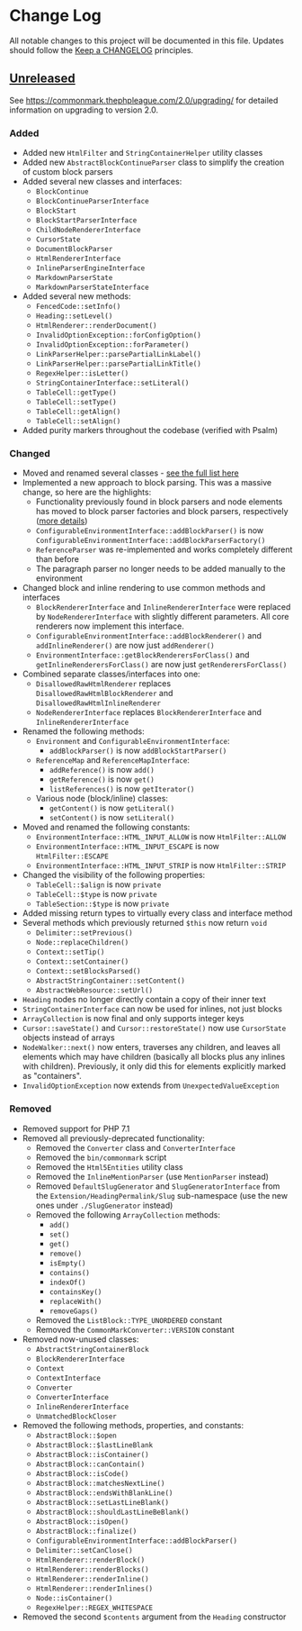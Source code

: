 # Change Log
All notable changes to this project will be documented in this file.
Updates should follow the [Keep a CHANGELOG](https://keepachangelog.com/) principles.

## [Unreleased][unreleased]

See <https://commonmark.thephpleague.com/2.0/upgrading/> for detailed information on upgrading to version 2.0.

### Added

 - Added new `HtmlFilter` and `StringContainerHelper` utility classes
 - Added new `AbstractBlockContinueParser` class to simplify the creation of custom block parsers
 - Added several new classes and interfaces:
   - `BlockContinue`
   - `BlockContinueParserInterface`
   - `BlockStart`
   - `BlockStartParserInterface`
   - `ChildNodeRendererInterface`
   - `CursorState`
   - `DocumentBlockParser`
   - `HtmlRendererInterface`
   - `InlineParserEngineInterface`
   - `MarkdownParserState`
   - `MarkdownParserStateInterface`
 - Added several new methods:
   - `FencedCode::setInfo()`
   - `Heading::setLevel()`
   - `HtmlRenderer::renderDocument()`
   - `InvalidOptionException::forConfigOption()`
   - `InvalidOptionException::forParameter()`
   - `LinkParserHelper::parsePartialLinkLabel()`
   - `LinkParserHelper::parsePartialLinkTitle()`
   - `RegexHelper::isLetter()`
   - `StringContainerInterface::setLiteral()`
   - `TableCell::getType()`
   - `TableCell::setType()`
   - `TableCell::getAlign()`
   - `TableCell::setAlign()`
 - Added purity markers throughout the codebase (verified with Psalm)

### Changed

 - Moved and renamed several classes - [see the full list here](https://commonmark.thephpleague.com/2.0/upgrading/#classesnamespaces-renamed)
 - Implemented a new approach to block parsing. This was a massive change, so here are the highlights:
   - Functionality previously found in block parsers and node elements has moved to block parser factories and block parsers, respectively ([more details](https://commonmark.thephpleague.com/2.0/upgrading/#new-block-parsing-approach))
   - `ConfigurableEnvironmentInterface::addBlockParser()` is now `ConfigurableEnvironmentInterface::addBlockParserFactory()`
   - `ReferenceParser` was re-implemented and works completely different than before
   - The paragraph parser no longer needs to be added manually to the environment
 - Changed block and inline rendering to use common methods and interfaces
   - `BlockRendererInterface` and `InlineRendererInterface` were replaced by `NodeRendererInterface` with slightly different parameters. All core renderers now implement this interface.
   - `ConfigurableEnvironmentInterface::addBlockRenderer()` and `addInlineRenderer()` are now just `addRenderer()`
   - `EnvironmentInterface::getBlockRenderersForClass()` and `getInlineRenderersForClass()` are now just `getRenderersForClass()`
 - Combined separate classes/interfaces into one:
   - `DisallowedRawHtmlRenderer` replaces `DisallowedRawHtmlBlockRenderer` and `DisallowedRawHtmlInlineRenderer`
   - `NodeRendererInterface` replaces `BlockRendererInterface` and `InlineRendererInterface`
 - Renamed the following methods:
   - `Environment` and `ConfigurableEnvironmentInterface`:
     - `addBlockParser()` is now `addBlockStartParser()`
   - `ReferenceMap` and `ReferenceMapInterface`:
     - `addReference()` is now `add()`
     - `getReference()` is now `get()`
     - `listReferences()` is now `getIterator()`
   - Various node (block/inline) classes:
     - `getContent()` is now `getLiteral()`
     - `setContent()` is now `setLiteral()`
 - Moved and renamed the following constants:
   - `EnvironmentInterface::HTML_INPUT_ALLOW` is now `HtmlFilter::ALLOW`
   - `EnvironmentInterface::HTML_INPUT_ESCAPE` is now `HtmlFilter::ESCAPE`
   - `EnvironmentInterface::HTML_INPUT_STRIP` is now `HtmlFilter::STRIP`
 - Changed the visibility of the following properties:
   - `TableCell::$align` is now `private`
   - `TableCell::$type` is now `private`
   - `TableSection::$type` is now `private`
 - Added missing return types to virtually every class and interface method
 - Several methods which previously returned `$this` now return `void`
   - `Delimiter::setPrevious()`
   - `Node::replaceChildren()`
   - `Context::setTip()`
   - `Context::setContainer()`
   - `Context::setBlocksParsed()`
   - `AbstractStringContainer::setContent()`
   - `AbstractWebResource::setUrl()`
 - `Heading` nodes no longer directly contain a copy of their inner text
 - `StringContainerInterface` can now be used for inlines, not just blocks
 - `ArrayCollection` is now final and only supports integer keys
 - `Cursor::saveState()` and `Cursor::restoreState()` now use `CursorState` objects instead of arrays
 - `NodeWalker::next()` now enters, traverses any children, and leaves all elements which may have children (basically all blocks plus any inlines with children). Previously, it only did this for elements explicitly marked as "containers".
 - `InvalidOptionException` now extends from `UnexpectedValueException`

### Removed

 - Removed support for PHP 7.1
 - Removed all previously-deprecated functionality:
   - Removed the `Converter` class and `ConverterInterface`
   - Removed the `bin/commonmark` script
   - Removed the `Html5Entities` utility class
   - Removed the `InlineMentionParser` (use `MentionParser` instead)
   - Removed `DefaultSlugGenerator` and `SlugGeneratorInterface` from the `Extension/HeadingPermalink/Slug` sub-namespace (use the new ones under `./SlugGenerator` instead)
   - Removed the following `ArrayCollection` methods:
     - `add()`
     - `set()`
     - `get()`
     - `remove()`
     - `isEmpty()`
     - `contains()`
     - `indexOf()`
     - `containsKey()`
     - `replaceWith()`
     - `removeGaps()`
   - Removed the `ListBlock::TYPE_UNORDERED` constant
   - Removed the `CommonMarkConverter::VERSION` constant
 - Removed now-unused classes:
   - `AbstractStringContainerBlock`
   - `BlockRendererInterface`
   - `Context`
   - `ContextInterface`
   - `Converter`
   - `ConverterInterface`
   - `InlineRendererInterface`
   - `UnmatchedBlockCloser`
 - Removed the following methods, properties, and constants:
   - `AbstractBlock::$open`
   - `AbstractBlock::$lastLineBlank`
   - `AbstractBlock::isContainer()`
   - `AbstractBlock::canContain()`
   - `AbstractBlock::isCode()`
   - `AbstractBlock::matchesNextLine()`
   - `AbstractBlock::endsWithBlankLine()`
   - `AbstractBlock::setLastLineBlank()`
   - `AbstractBlock::shouldLastLineBeBlank()`
   - `AbstractBlock::isOpen()`
   - `AbstractBlock::finalize()`
   - `ConfigurableEnvironmentInterface::addBlockParser()`
   - `Delimiter::setCanClose()`
   - `HtmlRenderer::renderBlock()`
   - `HtmlRenderer::renderBlocks()`
   - `HtmlRenderer::renderInline()`
   - `HtmlRenderer::renderInlines()`
   - `Node::isContainer()`
   - `RegexHelper::REGEX_WHITESPACE`
 - Removed the second `$contents` argument from the `Heading` constructor

[unreleased]: https://github.com/thephpleague/commonmark/compare/1.5...HEAD
